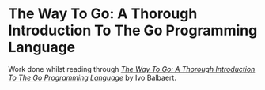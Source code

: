 # The Way To Go: A Thorough Introduction To The Go Programming Language

Work done whilst reading through [*The Way To Go: A Thorough Introduction To The Go Programming Language*](http://www.amazon.com/Way-Go-Thorough-Introduction-Programming/dp/1469769166) by Ivo Balbaert.
